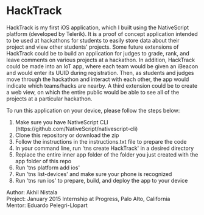 # HackTrack

HackTrack is my first iOS application, which I built using the NativeScript platform (developed by Telerik). It is a proof of concept application intended to be used at hackathons for students to easily store data about their project and view other students' projects. Some future extensions of HackTrack could be to build an application for judges to grade, rank, and leave comments on various projects at a hackathon. In addition, HackTrack could be made into an IoT app, where each team would be given an iBeacon and would enter its UUID during registration. Then, as students and judges move through the hackathon and interact with each other, the app would indicate which teams/hacks are nearby. A third extension could be to create a web view, on which the entire public would be able to see all of the projects at a particular hackathon.

To run this application on your device, please follow the steps below:
<ol>
<li> Make sure you have NativeScript CLI (https://github.com/NativeScript/nativescript-cli) </li>
<li> Clone this repository or download the zip </li>
<li> Follow the instructions in the instructions.txt file to prepare the code </li>
<li> In your command line, run 'tns create HackTrack' in a desired directory </li>
<li> Replace the entire inner app folder of the folder you just created with the app folder of this repo </li>
<li> Run 'tns platform add ios' </li>
<li> Run 'tns list-devices' and make sure your phone is recognized </li>
<li> Run 'tns run ios' to prepare, build, and deploy the app to your device </li>
</ol>

Author: Akhil Nistala  
Project: January 2015 Internship at Progress, Palo Alto, California  
Mentor: Eduardo Pelegri-Llopart  
